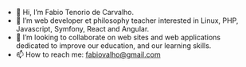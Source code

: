 - 👋 Hi, I’m Fabio Tenorio de Carvalho.
- 👀 I’m web developer et philosophy teacher interested in Linux, PHP, Javascript, Symfony, React and Angular.
- 💞️ I’m looking to collaborate on web sites and web applications dedicated to improve our education, and our learning skills.
- 📫 How to reach me: fabiovalho@gmail.com

<!---
fabiovalho/fabiovalho is a ✨ special ✨ repository because its `README.md` (this file) appears on your GitHub profile.
You can click the Preview link to take a look at your changes.
--->
